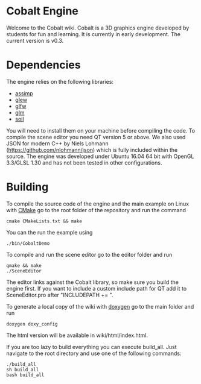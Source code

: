 Cobalt Engine
============
Welcome to the Cobalt wiki.
Cobalt is a 3D graphics engine developed by students for fun and learning. It is currently in early
development. The current version is v0.3.

Dependencies
============
The engine relies on the following libraries:

 - <A href="http://www.assimp.org/">assimp</A>
 - <A href="http://glew.sourceforge.net/">glew</A>
 - <A href="http://www.glfw.org">glfw</A>
 - <A href="http://glm.g-truc.net/">glm</A>
 - <A href="http://www.lonesock.net/soil.html">soil</A>

You will need to install them on your machine before compiling the code. To compile the scene editor
you need QT version 5 or above.
We also used JSON for modern C++ by Niels Lohmann (https://github.com/nlohmann/json) which
is fully included within the source.
The engine was developed under Ubuntu 16.04 64 bit with OpenGL 3.3/GLSL 1.30 and has not been
tested in other configurations.

Building
========
To compile  the source code of the engine and the main example on Linux
with [CMake](https://cmake.org) go to the root folder of the repository and run the command

	cmake CMakeLists.txt && make
You can the run the example using

	./bin/CobaltDemo
To compile and run the scene editor go to the editor folder and run

	qmake && make
	./SceneEditor
The editor links against the Cobalt library, so make sure you build the engine first.
If you want to include a custom include path for QT add it to SceneEditor.pro
after "INCLUDEPATH += ".

To generate a local copy of the wiki with [doxygen](http://doxygen.org) go to the main folder and run

	doxygen doxy_config
The html version will be available in wiki/html/index.html.

If you are too lazy to build everything you can execute build_all. Just navigate to the root
directory and use one of the following commands:

	./build_all
	sh build_all
	bash build_all

